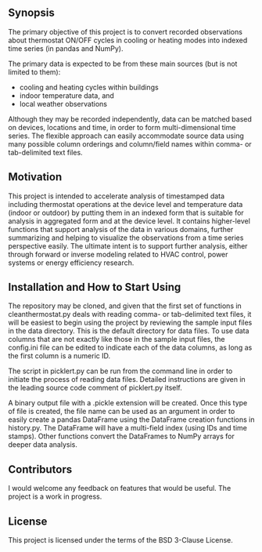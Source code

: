 ## Synopsis

The primary objective of this project is to convert recorded observations about thermostat ON/OFF cycles in cooling or heating modes into indexed time series (in pandas and NumPy).

The primary data is expected to be from these main sources (but is not limited to them):
 
* cooling and heating cycles within buildings
* indoor temperature data, and
* local weather observations

Although they may be recorded independently, data can be matched based on devices, locations and time, in order to form multi-dimensional time series. The flexible approach can easily accommodate source data using many possible column orderings and column/field names within comma- or tab-delimited text files.

## Motivation

This project is intended to accelerate analysis of timestamped data including thermostat operations at the device level and temperature data (indoor or outdoor) by putting them in an indexed form that is suitable for analysis in aggregated form and at the device level. It contains higher-level functions that support analysis of the data in various domains, further summarizing and helping to visualize the observations from a time series perspective easily. The ultimate intent is to support further analysis, either through forward or inverse modeling related to HVAC control, power systems or energy efficiency research.

## Installation and How to Start Using

The repository may be cloned, and given that the first set of functions in cleanthermostat.py deals with reading comma- or tab-delimited text files, it will be easiest to begin using the project by reviewing the sample input files in the data directory. This is the default directory for data files. To use data columns that are not exactly like those in the sample input files, the config.ini file can be edited to indicate each of the data columns, as long as the first column is a numeric ID.

The script in picklert.py can be run from the command line in order to initiate the process of reading data files. Detailed instructions are given in the leading source code comment of picklert.py itself.

A binary output file with a .pickle extension will be created. Once this type of file is created, the file name can be used as an argument in order to easily create a pandas DataFrame using the DataFrame creation functions in history.py. The DataFrame will have a multi-field index (using IDs and time stamps). Other functions convert the DataFrames to NumPy arrays for deeper data analysis.

## Contributors

I would welcome any feedback on features that would be useful. The project is a work in progress.

## License

This project is licensed under the terms of the BSD 3-Clause License.